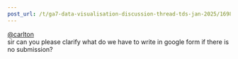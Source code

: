 ```yaml
---
post_url: /t/ga7-data-visualisation-discussion-thread-tds-jan-2025/169888/30
---
```

[@carlton](/u/carlton)  
sir can you please clarify what do we have to write in google form if there is no submission?
